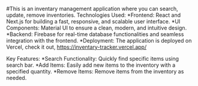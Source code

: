 #This is an inventary management application where you can search, update, remove inventories.
Technologies Used:
  *Frontend: React and Next.js for building a fast, responsive, and scalable user interface.
  *UI Components: Material UI to ensure a clean, modern, and intuitive design.
  *Backend: Firebase for real-time database functionalities and seamless integration with the frontend.
  *Deployment: The application is deployed on Vercel, check it out, https://inventary-tracker.vercel.app/ 
  
Key Features:
*Search Functionality: Quickly find specific items using search bar.
*Add Items: Easily add new items to the inventory with a specified quantity.
*Remove Items: Remove items from the inventory as needed.
